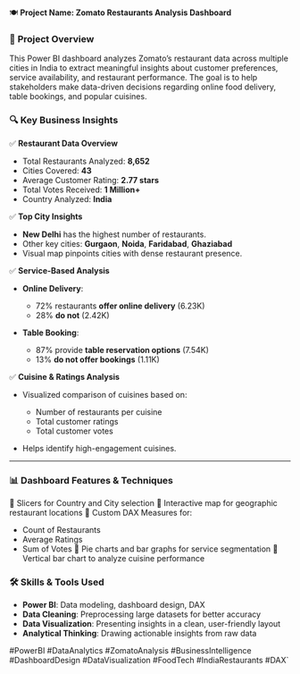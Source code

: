 
🍽️ **Project Name: Zomato Restaurants Analysis Dashboard**
### 🚀 **Project Overview**

This Power BI dashboard analyzes Zomato’s restaurant data across multiple cities in India to extract meaningful insights about customer preferences, service availability, and restaurant performance. The goal is to help stakeholders make data-driven decisions regarding online food delivery, table bookings, and popular cuisines.
### 🔍 **Key Business Insights**

✅ **Restaurant Data Overview**

* Total Restaurants Analyzed: **8,652**
* Cities Covered: **43**
* Average Customer Rating: **2.77 stars**
* Total Votes Received: **1 Million+**
* Country Analyzed: **India**

✅ **Top City Insights**

* **New Delhi** has the highest number of restaurants.
* Other key cities: **Gurgaon**, **Noida**, **Faridabad**, **Ghaziabad**
* Visual map pinpoints cities with dense restaurant presence.

✅ **Service-Based Analysis**

* **Online Delivery**:
  * 72% restaurants **offer online delivery** (6.23K)
  * 28% **do not** (2.42K)
    
* **Table Booking**:
  * 87% provide **table reservation options** (7.54K)
  * 13% **do not offer bookings** (1.11K)

✅ **Cuisine & Ratings Analysis**

* Visualized comparison of cuisines based on:

  * Number of restaurants per cuisine
  * Total customer ratings
  * Total customer votes
* Helps identify high-engagement cuisines.

---

### 📊 **Dashboard Features & Techniques**

🔹 Slicers for Country and City selection
🔹 Interactive map for geographic restaurant locations
🔹 Custom DAX Measures for:

* Count of Restaurants
* Average Ratings
* Sum of Votes
  🔹 Pie charts and bar graphs for service segmentation
  🔹 Vertical bar chart to analyze cuisine performance

### 🛠️ **Skills & Tools Used**

* **Power BI**: Data modeling, dashboard design, DAX
* **Data Cleaning**: Preprocessing large datasets for better accuracy
* **Data Visualization**: Presenting insights in a clean, user-friendly layout
* **Analytical Thinking**: Drawing actionable insights from raw data

#PowerBI #DataAnalytics #ZomatoAnalysis #BusinessIntelligence #DashboardDesign #DataVisualization #FoodTech #IndiaRestaurants #DAX`


